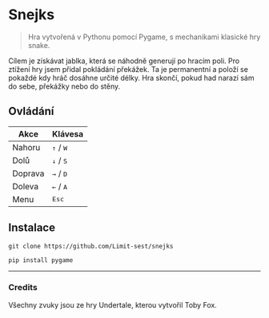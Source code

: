 # Snejks
>Hra vytvořená v Pythonu pomocí Pygame, s mechanikami klasické hry snake.

Cílem je získávat jablka, která se náhodně generují po hracím poli. Pro ztížení hry jsem přidal pokládání překážek. Ta je permanentní a položí se pokaždé kdy hráč dosáhne určité délky. Hra skončí, pokud had narazí sám do sebe, překážky nebo do stěny.

## Ovládání
Akce | Klávesa
--- | ---
Nahoru | <kbd>↑</kbd> / <kbd>W</kbd>
Dolů | <kbd>↓</kbd> / <kbd>S</kbd>
Doprava | <kbd>→</kbd> / <kbd>D</kbd>
Doleva | <kbd>←</kbd> / <kbd>A</kbd>
Menu | <kbd>Esc</kbd>

## Instalace
```
git clone https://github.com/Limit-sest/snejks
```
```
pip install pygame
```
---
### Credits
Všechny zvuky jsou ze hry Undertale, kterou vytvořil Toby Fox.